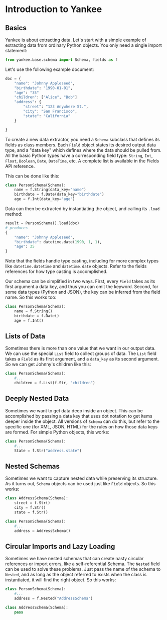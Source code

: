 # Introduction to Yankee

## Basics
Yankee is about extracting data. Let's start with a simple example of extracting data from ordinary Python objects. You only need a single import statement:
```python
from yankee.base.schema import Schema, fields as f
```
Let's use the following example document:
```python
doc = {
    "name": "Johnny Appleseed",
    "birthdate": "1990-01-01",
    "age": "35"
    "children": ["Alice", "Bob"]
    "address": {
        "street": "123 Anywhere St.",
        "city": "San Francisco",
        "state": "California"
    }

}
```
To create a new data extractor, you need a `Schema` subclass that defines its fields as class members. Each `Field` object states its desired output data type, and a "data key" which defines where the data should be pulled from. All the basic Python types have a corresponding field type: `String`, `Int`, `Float`, `Boolean`, `Date`, `DateTime`, etc. A complete list is available in the Fields API reference.

This can be done like this:

```python
class PersonSchema(Schema):
    name = f.String(data_key="name")
    birthdate = f.Date(data_key="birthdate")
    age = f.Int(data_key="age")

```
Data can then be extracted by instantiating the object, and calling its `.load` method:
```python
result = PersonSchema().load(doc)
# produces
{
    "name": "Johnny Appleseed",
    "birthdate": datetime.date(1990, 1, 1),
    "age": 35
}
```
Note that the fields handle type casting, including for more complex types like `datetime.datetime` and `datetime.date` objects. Refer to the fields references for how type casting is accomplished.


Our schema can be simplified in two ways. First, every `Field` takes as its first argument a data key, and thus you can omit the keyword. Second, for some data types (Python and JSON), the key can be inferred from the field name. So this works too:

```python
class PersonSchema(Schema):
    name = f.String()
    birthdate = f.Date()
    age = f.Int()

```

## Lists of Data

Sometimes there is more than one value that we want in our output data. We can use the special `List` field to collect groups of data. The `List` field takes a `Field` as its first argument, and a `data_key` as its second argument. So we can get Johnny's children like this:

```python
class PersonSchema(Schema):
    #...
    children = f.List(f.Str, "children")
```

## Deeply Nested Data

Sometimes we want to get data deep inside an object. This can be accomplished by passing a data key that uses dot notation to get items deeper inside the object. All versions of `Schema` can do this, but refer to the specific one (for XML, JSON, HTML) for the rules on how those data keys are formed. For simple Python objects, this works:

```python
class PersonSchema(Schema):
    #...
    State = f.Str("address.state")
```

## Nested Schemas

Sometimes we want to capture nested data while preserving its structure. As it turns out, `Schema` objects can be used just like `Field` objects. So this works:

```python
class AddressSchema(Schema):
    street = f.Str()
    city = f.Str()
    state = f.Str()

class PersonSchema(Schema):
    #...
    address = AddressSchema()
```

## Circular Imports and Lazy Loading

Sometimes we have nested schemas that can create nasty circular references or import errors, like a self-referential Schema. The `Nested` field can be used to solve these problems. Just pass the name of the schema to `Nested`, and as long as the object referred to exists when the class is instantiated, it will find the right object. So this works:

```python
class PersonSchema(Schema):
    #...
    address = f.Nested("AddressSchema")

class AddressSchema(Schema):
    pass
```

